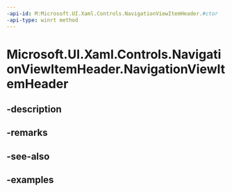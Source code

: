 ```yaml
---
-api-id: M:Microsoft.UI.Xaml.Controls.NavigationViewItemHeader.#ctor
-api-type: winrt method
---
```


<!-- Method syntax.
public NavigationViewItemHeader.NavigationViewItemHeader()
-->

# Microsoft.UI.Xaml.Controls.NavigationViewItemHeader.NavigationViewItemHeader

## -description

## -remarks

## -see-also

## -examples

